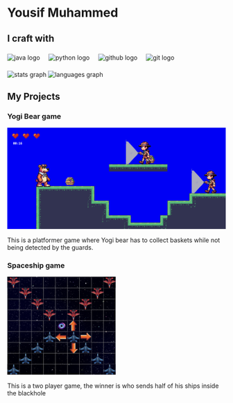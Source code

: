 ###

<h1 align="left">Yousif Muhammed</h1>


###

<h2 align="left">I craft with</h2>

###

<div align="left">
  <img src="https://cdn.jsdelivr.net/gh/devicons/devicon/icons/java/java-original.svg" height="40" alt="java logo"  />
  <img width="12" />
    <img src="https://cdn.jsdelivr.net/gh/devicons/devicon/icons/python/python-original.svg" height="40" alt="python logo"  />
  <img width="12" />
  <img src="https://cdn.jsdelivr.net/gh/devicons/devicon/icons/github/github-original.svg" height="40" alt="github logo"  />
  <img width="12" />
  <img src="https://cdn.jsdelivr.net/gh/devicons/devicon/icons/git/git-original.svg" height="40" alt="git logo"  />
  <img width="12" />

###

<div align="left">
  <img src="https://github-readme-stats.vercel.app/api?username=muhammedyousif&hide_title=false&hide_rank=true&show_icons=true&include_all_commits=true&count_private=true&disable_animations=false&theme=dark&locale=en&hide_border=true&order=1" height="150" alt="stats graph"  />
  <img src="https://github-readme-stats.vercel.app/api/top-langs?username=muhammedyousif&locale=en&hide_title=false&layout=compact&card_width=320&langs_count=8&theme=dark&hide_border=true&order=2" height="150" alt="languages graph"  />
</div>

###

<h2 align="left">My Projects</h2>

###

<div align="left">
  <h3>Yogi Bear game</h3>
  <img src="./beargame.png" width="550" alt="Yogi bear" />
  <p>This is a platformer game where Yogi bear has to collect baskets while not being detected by the guards.</p>
</div>

###

<div align="left">
  <h3>Spaceship game</h3>
  <img src="./spaceblackhole.png" width="250" alt="space" />
  <p>This is a two player game, the winner is who sends half of his ships inside the blackhole</p>
</div>

###

